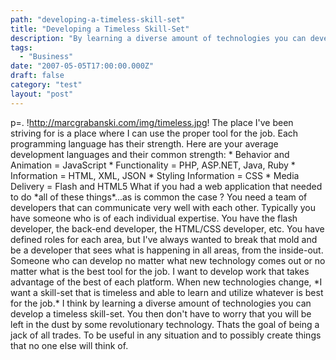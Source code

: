 ```yaml
---
path: "developing-a-timeless-skill-set"
title: "Developing a Timeless Skill-Set"
description: "By learning a diverse amount of technologies you can develop a timeless skill-set."
tags: 
  - "Business"
date: "2007-05-05T17:00:00.000Z"
draft: false
category: "test"
layout: "post"
---
```


p=. !http://marcgrabanski.com/img/timeless.jpg! The place I've been striving for is a place where I can use the proper tool for the job. Each programming language has their strength. Here are your average development languages and their common strength: * Behavior and Animation = JavaScript * Functionality = PHP, ASP.NET, Java, Ruby * Information = HTML, XML, JSON * Styling Information = CSS * Media Delivery = Flash and HTML5 What if you had a web application that needed to do \*all of these things\*...as is common the case ? You need a team of developers that can communicate very well with each other. Typically you have someone who is of each individual expertise. You have the flash developer, the back-end developer, the HTML/CSS developer, etc. You have defined roles for each area, but I've always wanted to break that mold and be a developer that sees what is happening in all areas, from the inside-out. Someone who can develop no matter what new technology comes out or no matter what is the best tool for the job. I want to develop work that takes advantage of the best of each platform. When new technologies change, \*I want a skill-set that is timeless and able to learn and utilize whatever is best for the job.\* I think by learning a diverse amount of technologies you can develop a timeless skill-set. You then don't have to worry that you will be left in the dust by some revolutionary technology. Thats the goal of being a jack of all trades. To be useful in any situation and to possibly create things that no one else will think of.